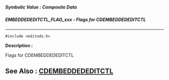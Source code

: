 ##### Symbolic Value : Composite Data
##### EMBEDDEDEDITCTL_FLAG_xxx - Flags for CDEMBEDDEDEDITCTL
---
```
#include <editods.h>
```
**Description :**

Flags for CDEMBEDDEDEDITCTL

**See Also :**
[CDEMBEDDEDEDITCTL](/domino-c-api-docs/reference/Data/CDEMBEDDEDEDITCTL)
---
